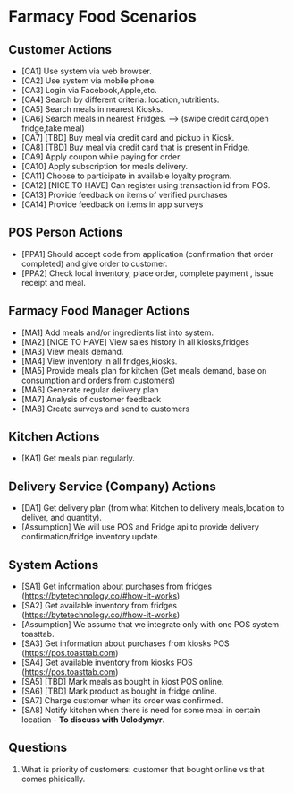 # Farmacy Food Scenarios

## Customer Actions
- [CA1] Use system via web browser.
- [CA2] Use system via mobile phone.
- [CA3] Login via Facebook,Apple,etc.
- [CA4] Search by different criteria: location,nutritients.
- [CA5] Search meals in nearest Kiosks. 
- [CA6] Search meals in nearest Fridges. --> (swipe credit card,open fridge,take meal)
- [CA7] [TBD] Buy meal via credit card and pickup in Kiosk.
- [CA8] [TBD] Buy meal via credit card that is present in Fridge.
- [CA9] Apply coupon while paying for order.
- [CA10] Apply subscription for meals delivery.
- [CA11] Choose to participate in available loyalty program.
- [CA12] [NICE TO HAVE] Can register using transaction id from POS.
- [CA13] Provide feedback on items of verified purchases 
- [CA14] Provide feedback on items in app surveys

## POS Person Actions
- [PPA1] Should accept code from application (confirmation that order completed) and give order to customer.
- [PPA2] Check local inventory, place order, complete payment , issue receipt and meal.

## Farmacy Food Manager Actions
- [MA1] Add meals and/or ingredients list into system.
- [MA2] [NICE TO HAVE] View sales history in all kiosks,fridges
- [MA3] View meals demand.
- [MA4] View inventory in all fridges,kiosks.
- [MA5] Provide meals plan for kitchen (Get meals demand, base on consumption and orders from customers)
- [MA6] Generate regular delivery plan
- [MA7] Analysis of customer feedback 
- [MA8] Create surveys and send to customers
##  Kitchen Actions
- [KA1] Get meals plan regularly.

## Delivery Service (Company) Actions
- [DA1] Get delivery plan (from what Kitchen to delivery meals,location to deliver, and quantity).
- [Assumption] We will use POS and Fridge api to provide delivery confirmation/fridge inventory update.

## System Actions
- [SA1] Get information about purchases from fridges (https://bytetechnology.co/#how-it-works)
- [SA2] Get available inventory from fridges (https://bytetechnology.co/#how-it-works)
- [Assumption] We assume that we integrate only with one POS system toasttab.
- [SA3] Get information about purchases from kiosks POS (https://pos.toasttab.com)
- [SA4] Get available inventory from kiosks POS (https://pos.toasttab.com)
- [SA5] [TBD] Mark meals as bought in kiost POS online.
- [SA6] [TBD] Mark product as bought in fridge online.
- [SA7] Charge customer when its order was confirmed. 
- [SA8] Notify kitchen when there is need for some meal in certain location - **To discuss with Uolodymyr**.

## Questions
1. What is priority of customers: customer that bought online vs that comes phisically.